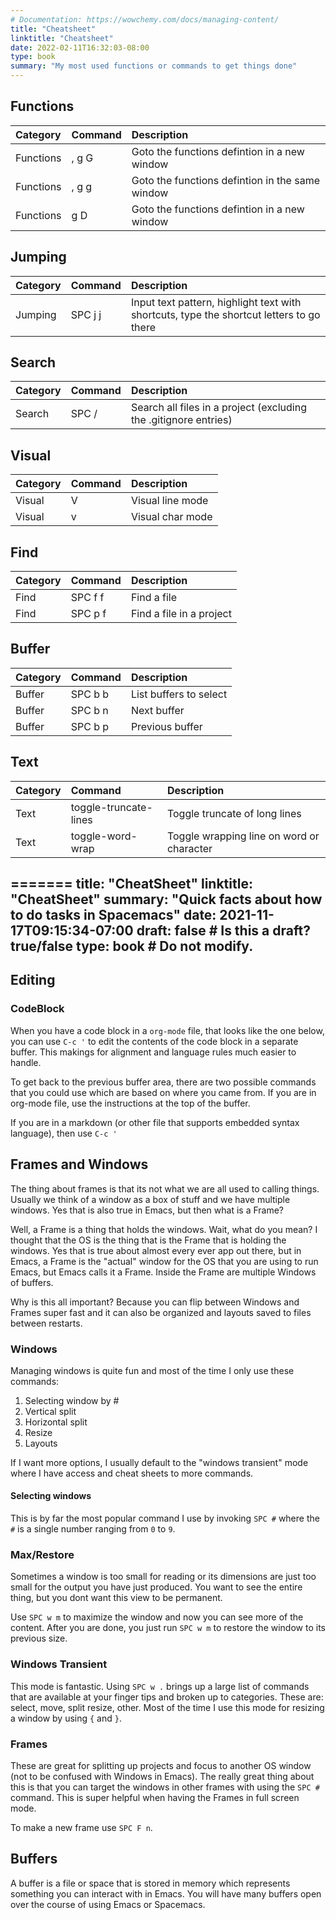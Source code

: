 ```yaml
---
# Documentation: https://wowchemy.com/docs/managing-content/
title: "Cheatsheet"
linktitle: "Cheatsheet"
date: 2022-02-11T16:32:03-08:00
type: book
summary: "My most used functions or commands to get things done"
---
```


## Functions

| Category  | Command | Description                                     |
| :--       | :--     | :--                                             |
| Functions | , g G   | Goto the functions defintion in a new window    |
| Functions | , g g   | Goto the functions defintion in the same window |
| Functions | g D     | Goto the functions defintion in a new window    |

## Jumping

| Category | Command | Description                                                                              |
| :--      | :--     | :--                                                                                      |
| Jumping  | SPC j j | Input text pattern, highlight text with shortcuts, type the shortcut letters to go there |

## Search

| Category | Command | Description                                                      |
| :--      | :--     | :--                                                              |
| Search   | SPC /   | Search all files in a project (excluding the .gitignore entries) |

## Visual

| Category | Command | Description      |
| :--      | :--     | :--              |
| Visual   | V       | Visual line mode |
| Visual   | v       | Visual char mode |


## Find

| Category | Command | Description              |
| :--      | :--     | :--                      |
| Find     | SPC f f | Find a file              |
| Find     | SPC p f | Find a file in a project |


## Buffer

| Category | Command | Description            |
| :--      | :--     | :--                    |
| Buffer   | SPC b b | List buffers to select |
| Buffer   | SPC b n | Next buffer            |
| Buffer   | SPC b p | Previous buffer        |

## Text


| Category | Command               | Description                               |
| :--      | :--                   | :--                                       |
| Text     | toggle-truncate-lines | Toggle truncate of long lines             |
| Text     | toggle-word-wrap      | Toggle wrapping line on word or character |
=======
title: "CheatSheet"
linktitle: "CheatSheet"
summary: "Quick facts about how to do tasks in Spacemacs"
date: 2021-11-17T09:15:34-07:00
draft: false  # Is this a draft? true/false
type: book  # Do not modify.
---

## Editing

### CodeBlock

When you have a code block in a `org-mode` file, that looks like the one below, you can use `C-c '` to edit the contents of the code block in a separate buffer. This makings for alignment and language rules much easier to handle.

To get back to the previous buffer area, there are two possible commands that you could use which are based on where you came from.
If you are in org-mode file, use the instructions at the top of the buffer.

If you are in a markdown (or other file that supports embedded syntax language), then use `C-c '`

## Frames and Windows

The thing about frames is that its not what we are all used to calling things. Usually we think of a window as a box of stuff and we have multiple windows. Yes that is also true in Emacs, but then what is a Frame?

Well, a Frame is a thing that holds the windows. Wait, what do you mean? I thought that the OS is the thing that is the Frame that is holding the windows. Yes that is true about almost every ever app out there, but in Emacs, a Frame is the "actual" window for the OS that you are using to run Emacs, but Emacs calls it a Frame. Inside the Frame are multiple Windows of buffers.

Why is this all important? Because you can flip between Windows and Frames super fast and it can also be organized and layouts saved to files between restarts.

### Windows

Managing windows is quite fun and most of the time I only use these commands:

1. Selecting window by #
1. Vertical split
1. Horizontal split
1. Resize
1. Layouts

If I want more options, I usually default to the "windows transient" mode where I have access and cheat sheets to more commands.

#### Selecting windows

This is by far the most popular command I use by invoking `SPC #` where the `#` is a single number ranging from `0` to `9`.

### Max/Restore

Sometimes a window is too small for reading or its dimensions are just too small for the output you have just produced. You want to see the entire thing, but you dont want this view to be permanent.

Use `SPC w m` to maximize the window and now you can see more of the content. After you are done, you just run `SPC w m` to restore the window to its previous size.

### Windows Transient

This mode is fantastic. Using `SPC w .` brings up a large list of commands that are available at your finger tips and broken up to categories. These are:  select, move, split resize, other. Most of the time I use this mode for resizing a window by using `{` and `}`.

### Frames

These are great for splitting up projects and focus to another OS window (not to be confused with Windows in Emacs). The really great thing about this is that you can target the windows in other frames with using the `SPC #` command. This is super helpful when having the Frames in full screen mode.

To make a new frame use `SPC F n`.

## Buffers

A buffer is a file or space that is stored in memory which represents something you can interact with in Emacs. You will have many buffers open over the course of using Emacs or Spacemacs.
